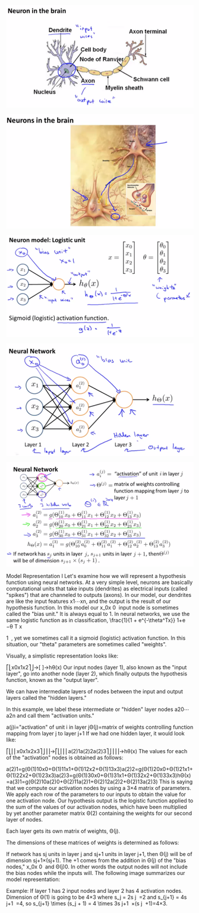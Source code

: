 
![01_neurons_in_the_brain.png](01_neurons_in_the_brain.png)

![02_neurons_in_the_brain.png](02_neurons_in_the_brain.png)

![03_neuron_model.png](03_neuron_model.png)

![04_neural_network.png](04_neural_network.png)

![05_neural_network.png](05_neural_network.png)

Model Representation I
Let's examine how we will represent a hypothesis function using neural networks. At a very simple level, neurons are basically computational units that take inputs (dendrites) as electrical inputs (called "spikes") that are channeled to outputs (axons). In our model, our dendrites are like the input features x1⋯xn, and the output is the result of our hypothesis function. In this model our x_0x 
0
​	  input node is sometimes called the "bias unit." It is always equal to 1. In neural networks, we use the same logistic function as in classification, \frac{1}{1 + e^{-\theta^Tx}} 
1+e 
−θ 
T
 x
 
1
​	 , yet we sometimes call it a sigmoid (logistic) activation function. In this situation, our "theta" parameters are sometimes called "weights".

Visually, a simplistic representation looks like:

⎡⎣x0x1x2⎤⎦→[   ]→hθ(x)
Our input nodes (layer 1), also known as the "input layer", go into another node (layer 2), which finally outputs the hypothesis function, known as the "output layer".

We can have intermediate layers of nodes between the input and output layers called the "hidden layers."

In this example, we label these intermediate or "hidden" layer nodes a20⋯a2n and call them "activation units."

a(j)i="activation" of unit i in layer jΘ(j)=matrix of weights controlling function mapping from layer j to layer j+1
If we had one hidden layer, it would look like:

⎡⎣⎢⎢x0x1x2x3⎤⎦⎥⎥→⎡⎣⎢⎢⎢a(2)1a(2)2a(2)3⎤⎦⎥⎥⎥→hθ(x)
The values for each of the "activation" nodes is obtained as follows:

a(2)1=g(Θ(1)10x0+Θ(1)11x1+Θ(1)12x2+Θ(1)13x3)a(2)2=g(Θ(1)20x0+Θ(1)21x1+Θ(1)22x2+Θ(1)23x3)a(2)3=g(Θ(1)30x0+Θ(1)31x1+Θ(1)32x2+Θ(1)33x3)hΘ(x)=a(3)1=g(Θ(2)10a(2)0+Θ(2)11a(2)1+Θ(2)12a(2)2+Θ(2)13a(2)3)
This is saying that we compute our activation nodes by using a 3×4 matrix of parameters. We apply each row of the parameters to our inputs to obtain the value for one activation node. Our hypothesis output is the logistic function applied to the sum of the values of our activation nodes, which have been multiplied by yet another parameter matrix Θ(2) containing the weights for our second layer of nodes.

Each layer gets its own matrix of weights, Θ(j).

The dimensions of these matrices of weights is determined as follows:

If network has sj units in layer j and sj+1 units in layer j+1, then Θ(j) will be of dimension sj+1×(sj+1).
The +1 comes from the addition in Θ(j) of the "bias nodes," x_0x 
0
​	  and Θ(j)0. In other words the output nodes will not include the bias nodes while the inputs will. The following image summarizes our model representation:


Example: If layer 1 has 2 input nodes and layer 2 has 4 activation nodes. Dimension of Θ(1) is going to be 4×3 where s_j = 2s 
j
​	 =2 and s_{j+1} = 4s 
j+1
​	 =4, so s_{j+1} \times (s_j + 1) = 4 \times 3s 
j+1
​	 ×(s 
j
​	 +1)=4×3.

